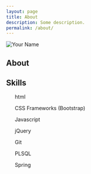 ```yaml
---
layout: page
title: About
description: Some description.
permalink: /about/
---
```


<img itemprop="image" class="img-rounded" src="http://res.cloudinary.com/dm7h7e8xj/image/upload/c_fill,h_200,w_200/v1504971955/neo_ruqszk.jpg" alt="Your Name">

## About


<h2>Skills</h2>
<ul>html</ul>
<ul>CSS Frameworks (Bootstrap)</ul>
<ul>Javascript</ul>
<ul>jQuery</ul>
<ul>Git</ul>
<ul>PLSQL</ul>
<ul>Spring</ul>
